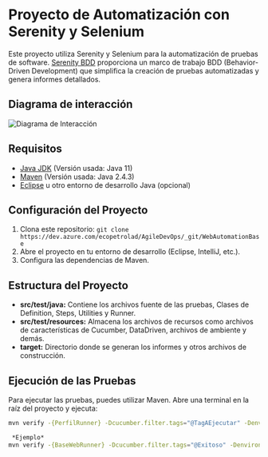 # Proyecto de Automatización con Serenity y Selenium

Este proyecto utiliza Serenity y Selenium para la automatización de pruebas de software. [Serenity BDD](http://www.thucydides.info/docs/serenity/) proporciona un marco de trabajo BDD (Behavior-Driven Development) que simplifica la creación de pruebas automatizadas y genera informes detallados.

## Diagrama de interacción

![Diagrama de Interacción](Docs/AutomationBaseDiagram.drawio.png)

## Requisitos

- [Java JDK](https://www.oracle.com/java/technologies/javase-downloads.html) (Versión usada: Java 11)
- [Maven](https://maven.apache.org/download.cgi) (Versión usada: Java 2.4.3)
- [Eclipse](https://www.eclipse.org/downloads/) u otro entorno de desarrollo Java (opcional)

## Configuración del Proyecto

1. Clona este repositorio: `git clone https://dev.azure.com/ecopetrolad/AgileDevOps/_git/WebAutomationBase`
2. Abre el proyecto en tu entorno de desarrollo (Eclipse, IntelliJ, etc.).
3. Configura las dependencias de Maven.

## Estructura del Proyecto

- **src/test/java:** Contiene los archivos fuente de las pruebas, Clases de Definition, Steps, Utilities y Runner.
- **src/test/resources:** Almacena los archivos de recursos como archivos de características de Cucumber, DataDriven, archivos de ambiente y demás.
- **target:** Directorio donde se generan los informes y otros archivos de construcción.

## Ejecución de las Pruebas

Para ejecutar las pruebas, puedes utilizar Maven. Abre una terminal en la raíz del proyecto y ejecuta:

```bash
mvn verify -{PerfilRunner} -Dcucumber.filter.tags="@TagAEjecutar" -Denvironment="Ambiente"

 *Ejemplo*
mvn verify -{BaseWebRunner} -Dcucumber.filter.tags="@Exitoso" -Denvironment="QA"
